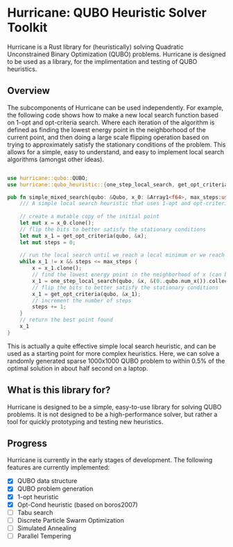 # Hurricane: QUBO Heuristic Solver Toolkit

Hurricane is a Rust library for (heuristically) solving Quadratic Unconstrained Binary Optimization (QUBO) problems. Hurricane is designed to be used as a library, for the implimentation and testing of QUBO heuristics.



## Overview
The subcomponents of Hurricane can be used independently. For example, the following code shows how to make a new local search function based on 1-opt and opt-criteria search. Where each iteration of the algorithm is defined as finding the lowest energy point in the neighborhood of the current point, and then doing a large scale flipping operation based on trying to approximately satisfy the stationary conditions of the problem. This allows for a simple, easy to understand, and easy to implement local search algorithms (amongst other ideas). 
    
```rust

use hurricane::qubo::QUBO;
use hurricane::qubo_heuristic::{one_step_local_search, get_opt_criteria};

pub fn simple_mixed_search(qubo: &Qubo, x_0: &Array1<f64>, max_steps:usize) -> Array1<f64>{
    /// A simple local search heuristic that uses 1-opt and opt-criteria search
    
    // create a mutable copy of the initial point
    let mut x = x_0.clone();
    // flip the bits to better satisfy the stationary conditions
    let mut x_1 = get_opt_criteria(qubo, &x);
    let mut steps = 0;
    
    // run the local search until we reach a local minimum or we reach the maximum number of steps
    while x_1 != x && steps <= max_steps {
        x = x_1.clone();
        // find the lowest energy point in the neighborhood of x (can be x itself)
        x_1 = one_step_local_search(qubo, &x, &(0..qubo.num_x()).collect());
        // flip the bits to better satisfy the stationary conditions
        x_1 = get_opt_criteria(qubo, &x_1);
        // increment the number of steps
        steps += 1;
    }
    // return the best point found
    x_1
}
```

This is actually a quite effective simple local search heuristic, and can be used as a starting point for more complex heuristics. Here, we can solve a randomly generated sparse 1000x1000 QUBO problem to within 0.5% of the optimal solution in about half second on a laptop. 



## What is this library for?

Hurricane is designed to be a simple, easy-to-use library for solving QUBO problems. It is not designed to be a high-performance solver, but rather a tool for quickly prototyping and testing new heuristics.


## Progress

Hurricane is currently in the early stages of development. The following features are currently implemented:

- [x] QUBO data structure
- [x] QUBO problem generation
- [x] 1-opt heuristic
- [x] Opt-Cond heuristic (based on boros2007)
- [ ] Tabu search
- [ ] Discrete Particle Swarm Optimization
- [ ] Simulated Annealing
- [ ] Parallel Tempering